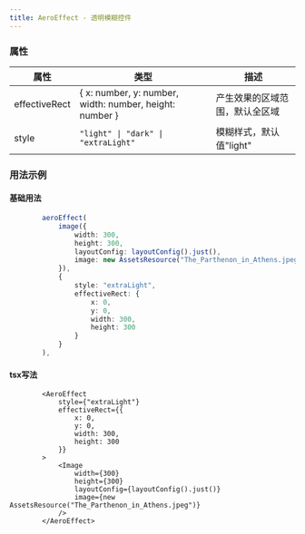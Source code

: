 ```yaml
---
title: AeroEffect - 透明模糊控件
---
```


### 属性

属性 |类型 | 描述
--- | --- | ---
effectiveRect|{ x: number, y: number, width: number, height: number }|产生效果的区域范围，默认全区域
style|`"light" \| "dark" \| "extraLight"`|模糊样式，默认值"light"

### 用法示例
#### 基础用法
```typescript
        aeroEffect(
            image({
                width: 300,
                height: 300,
                layoutConfig: layoutConfig().just(),
                image: new AssetsResource("The_Parthenon_in_Athens.jpeg"),
            }),
            {
                style: "extraLight",
                effectiveRect: {
                    x: 0,
                    y: 0,
                    width: 300,
                    height: 300
                }
            }
        ),
```

#### tsx写法
```tsx
        <AeroEffect
            style={"extraLight"}
            effectiveRect={{
                x: 0,
                y: 0,
                width: 300,
                height: 300
            }}
        >
            <Image
                width={300}
                height={300}
                layoutConfig={layoutConfig().just()}
                image={new AssetsResource("The_Parthenon_in_Athens.jpeg")}
            />
        </AeroEffect>
```
